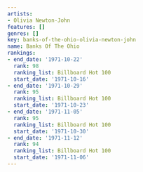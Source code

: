 ```yaml
---
artists:
- Olivia Newton-John
features: []
genres: []
key: banks-of-the-ohio-olivia-newton-john
name: Banks Of The Ohio
rankings:
- end_date: '1971-10-22'
  rank: 98
  ranking_list: Billboard Hot 100
  start_date: '1971-10-16'
- end_date: '1971-10-29'
  rank: 95
  ranking_list: Billboard Hot 100
  start_date: '1971-10-23'
- end_date: '1971-11-05'
  rank: 95
  ranking_list: Billboard Hot 100
  start_date: '1971-10-30'
- end_date: '1971-11-12'
  rank: 94
  ranking_list: Billboard Hot 100
  start_date: '1971-11-06'
---
```


